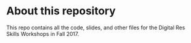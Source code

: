 # About this repository

This repo contains all the code, slides, and other files for the Digital Res Skills Workshops in Fall 2017.
